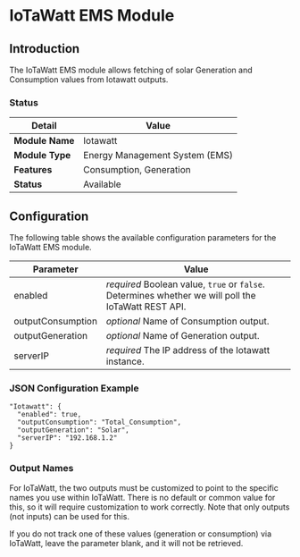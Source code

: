 # IoTaWatt EMS Module

## Introduction

The IoTaWatt EMS module allows fetching of solar Generation and Consumption values from Iotawatt outputs.

### Status

| Detail          | Value                          |
| --------------- | ------------------------------ |
| **Module Name** | Iotawatt                       |
| **Module Type** | Energy Management System (EMS) |
| **Features**    | Consumption, Generation        |
| **Status**      | Available            |

## Configuration

The following table shows the available configuration parameters for the IoTaWatt EMS module.

| Parameter   | Value         |
| ----------- | ------------- |
| enabled     | *required* Boolean value, ```true``` or ```false```. Determines whether we will poll the IoTaWatt REST API. |
| outputConsumption | *optional* Name of Consumption output. |
| outputGeneration  | *optional* Name of Generation output. |
| serverIP    | *required* The IP address of the Iotawatt instance. |

### JSON Configuration Example

```
"Iotawatt": {
  "enabled": true,
  "outputConsumption": "Total_Consumption",
  "outputGeneration": "Solar",
  "serverIP": "192.168.1.2"
}
```

### Output Names

For IoTaWatt, the two outputs must be customized to point to the specific names you use within IoTaWatt. There is no default or common value for this, so it will require customization to work correctly. Note that only outputs (not inputs) can be used for this.

If you do not track one of these values (generation or consumption) via IoTaWatt, leave the parameter blank, and it will not be retrieved.
